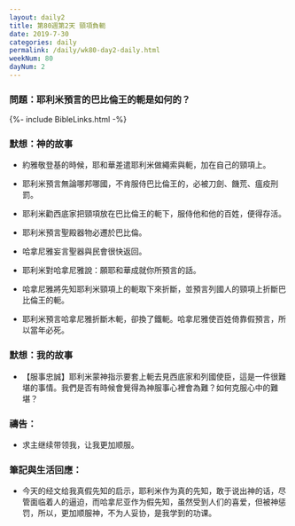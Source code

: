 ```yaml
---
layout: daily2
title: 第80週第2天 頸項負軛
date: 2019-7-30
categories: daily
permalink: /daily/wk80-day2-daily.html
weekNum: 80
dayNum: 2
---
```


### 問題：耶利米預言的巴比倫王的軛是如何的？

{%- include BibleLinks.html -%}

### 默想：神的故事
+ 約雅敬登基的時候，耶和華差遣耶利米做繩索與軛，加在自己的頸項上。

+ 耶利米預言無論哪邦哪國，不肯服侍巴比倫王的，必被刀劍、饑荒、瘟疫刑罰。

+ 耶利米勸西底家把頸項放在巴比倫王的軛下，服侍他和他的百姓，便得存活。

+ 耶利米預言聖殿器物必遷於巴比倫。

+ 哈拿尼雅妄言聖器與民會很快返回。

+ 耶利米對哈拿尼雅說：願耶和華成就你所預言的話。

+ 哈拿尼雅將先知耶利米頸項上的軛取下來折斷，並預言列國人的頸項上折斷巴比倫王的軛。

+ 耶利米預言哈拿尼雅折斷木軛，卻換了鐵軛。哈拿尼雅使百姓倚靠假預言，所以當年必死。


### 默想：我的故事
+ 【服事忠誠】耶利米蒙神指示要套上軛去見西底家和列國使臣，這是一件很難堪的事情。我們是否有時候會覺得為神服事心裡會為難？如何克服心中的難堪？

### 禱告：

+ 求主继续带领我，让我更加顺服。

### 筆記與生活回應：

+ 今天的经文给我真假先知的启示，耶利米作为真的先知，敢于说出神的话，尽管面临着人的逼迫，而哈拿尼亚作为假先知，虽然受到人们的喜爱，但被神惩罚，所以，更加顺服神，不为人妥协，是我学到的功课。

